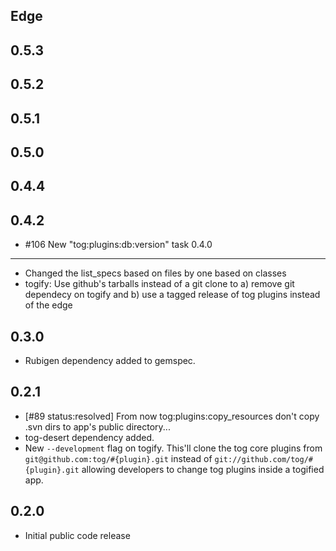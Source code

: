 Edge
----

0.5.3
----

0.5.2
----

0.5.1
----

0.5.0
----

0.4.4
----

0.4.2
----
* #106 New "tog:plugins:db:version" task 
0.4.0
----
* Changed the list_specs based on files by one based on classes
* togify: Use github's tarballs instead of a git clone to a) remove git dependecy on togify and b) use a tagged release of tog plugins instead of the edge

0.3.0
----
* Rubigen dependency added to gemspec.

0.2.1
----
* [#89 status:resolved] From now tog:plugins:copy_resources don't copy .svn dirs to app's public directory...
* tog-desert dependency added.
* New `--development` flag on togify. This'll clone the tog core plugins from `git@github.com:tog/#{plugin}.git` instead of `git://github.com/tog/#{plugin}.git` allowing developers to change tog plugins inside a togified app.

0.2.0
-----
* Initial public code release
